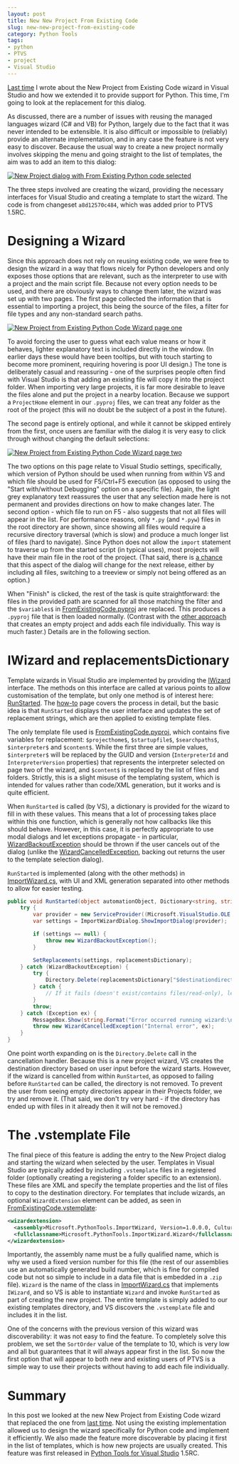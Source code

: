 ```yaml
---
layout: post
title: New New Project From Existing Code
slug: new-new-project-from-existing-code
category: Python Tools
tags:
- python
- PTVS
- project
- Visual Studio
---
```


[Last time](/blog/new-project-from-existing-code/) I wrote about the New Project from Existing Code wizard in Visual Studio and how we extended it to provide support for Python. This time, I'm going to look at the replacement for this dialog.

As discussed, there are a number of issues with reusing the managed languages wizard (C# and VB) for Python, largely due to the fact that it was never intended to be extensible. It is also difficult or impossible to (reliably) provide an alternate implementation, and in any case the feature is not very easy to discover. Because the usual way to create a new project normally involves skipping the menu and going straight to the list of templates, the aim was to add an item to this dialog:

[![New Project dialog with From Existing Python code selected](/assets/ip2_new_project-300x182.png)](/assets/ip2_new_project.png)

The three steps involved are creating the wizard, providing the necessary interfaces for Visual Studio and creating a template to start the wizard. The code is from changeset `a8d12570c484`, which was added prior to PTVS 1.5RC.

# Designing a Wizard

Since this approach does not rely on reusing existing code, we were free to design the wizard in a way that flows nicely for Python developers and only exposes those options that are relevant, such as the interpreter to use with a project and the main script file. Because not every option needs to be used, and there are obviously ways to change them later, the wizard was set up with two pages. The first page collected the information that is essential to importing a project, this being the source of the files, a filter for file types and any non-standard search paths.

[![New Project from Existing Python Code Wizard page one](/assets/ip2_wizard1-300x216.png)](/assets/ip2_wizard1.png)

To avoid forcing the user to guess what each value means or how it behaves, lighter explanatory text is included directly in the window. (In earlier days these would have been tooltips, but with touch starting to become more prominent, requiring hovering is poor UI design.) The tone is deliberately casual and reassuring - one of the surprises people often find with Visual Studio is that adding an existing file will copy it into the project folder. When importing very large projects, it is far more desirable to leave the files alone and put the project in a nearby location. Because we support a `ProjectHome` element in our `.pyproj` files, we can treat any folder as the root of the project (this will no doubt be the subject of a post in the future).

The second page is entirely optional, and while it cannot be skipped entirely from the first, once users are familiar with the dialog it is very easy to click through without changing the default selections:

[![New Project from Existing Python Code Wizard page two](/assets/ip2_wizard2-300x216.png)](/assets/ip2_wizard2.png)

The two options on this page relate to Visual Studio settings, specifically, which version of Python should be used when running from within VS and which file should be used for F5/Ctrl+F5 execution (as opposed to using the "Start with/without Debugging" option on a specific file). Again, the light grey explanatory text reassures the user that any selection made here is not permanent and provides directions on how to make changes later. The second option - which file to run on F5 - also suggests that not all files will appear in the list. For performance reasons, only `*.py` (and `*.pyw`) files in the root directory are shown, since showing all files would require a recursive directory traversal (which is slow) and produce a much longer list of files (hard to navigate). Since Python does not allow the `import` statement to traverse up from the started script (in typical uses), most projects will have their main file in the root of the project. (That said, there is [a chance](http://pytools.codeplex.com/workitem/891) that this aspect of the dialog will change for the next release, either by including all files, switching to a treeview or simply not being offered as an option.)

When "Finish" is clicked, the rest of the task is quite straightforward: the files in the provided path are scanned for all those matching the filter and the `$variables$` in [FromExistingCode.pyproj](https://github.com/zooba/zooba.github.io/tree/master/assets/ptvscode/FromExistingCode.pyproj) are replaced. This produces a `.pyproj` file that is then loaded normally. (Contrast with the [other approach](/blog/new-project-from-existing-code/) that creates an empty project and adds each file individually. This way is much faster.) Details are in the following section.

# IWizard and replacementsDictionary

Template wizards in Visual Studio are implemented by providing the [IWizard](http://msdn.microsoft.com/en-us/library/microsoft.visualstudio.templatewizard.iwizard.aspx) interface. The methods on this interface are called at various points to allow customisation of the template, but only one method is of interest here: [RunStarted](http://msdn.microsoft.com/en-us/library/microsoft.visualstudio.templatewizard.iwizard.runstarted.aspx). The [how-to](http://msdn.microsoft.com/en-us/library/ms185301.aspx) page covers the process in detail, but the basic idea is that `RunStarted` displays the user interface and updates the set of replacement strings, which are then applied to existing template files.

The only template file used is [FromExistingCode.pyproj](https://github.com/zooba/zooba.github.io/tree/master/assets/ptvscode/FromExistingCode.pyproj), which contains five variables for replacement: `$projecthome$`, `$startupfile$`, `$searchpaths$`, `$interpreter$` and `$content$`. While the first three are simple values, `$interpreter$` will be replaced by the GUID and version (`InterpreterId` and `InterpreterVersion` properties) that represents the interpreter selected on page two of the wizard, and `$content$` is replaced by the list of files and folders. Strictly, this is a slight misuse of the templating system, which is intended for values rather than code/XML generation, but it works and is quite efficient.

When `RunStarted` is called (by VS), a dictionary is provided for the wizard to fill in with these values. This means that a lot of processing takes place within this one function, which is generally not how callbacks like this should behave. However, in this case, it is perfectly appropriate to use modal dialogs and let exceptions propagate - in particular, [WizardBackoutException](http://msdn.microsoft.com/en-us/library/microsoft.visualstudio.templatewizard.wizardbackoutexception.aspx) should be thrown if the user cancels out of the dialog (unlike the [WizardCancelledException](http://msdn.microsoft.com/en-us/library/microsoft.visualstudio.templatewizard.wizardcancelledexception.aspx), backing out returns the user to the template selection dialog).

`RunStarted` is implemented (along with the other methods) in [ImportWizard.cs](https://github.com/zooba/zooba.github.io/tree/master/assets/ptvscode/ImportWizard.cs), with UI and XML generation separated into other methods to allow for easier testing.

```csharp
public void RunStarted(object automationObject, Dictionary<string, string=""> replacementsDictionary, WizardRunKind runKind, object[] customParams) {
    try {
        var provider = new ServiceProvider((Microsoft.VisualStudio.OLE.Interop.IServiceProvider)automationObject);
        var settings = ImportWizardDialog.ShowImportDialog(provider);

        if (settings == null) {
            throw new WizardBackoutException();
        }

        SetReplacements(settings, replacementsDictionary);
    } catch (WizardBackoutException) {
        try {
            Directory.Delete(replacementsDictionary["$destinationdirectory$"]);
        } catch {
            // If it fails (doesn't exist/contains files/read-only), let the directory stay.
        }
        throw;
    } catch (Exception ex) {
        MessageBox.Show(string.Format("Error occurred running wizard:\n\n{0}", ex));
        throw new WizardCancelledException("Internal error", ex);
    }
}
```

One point worth expanding on is the `Directory.Delete` call in the cancellation handler. Because this is a new project wizard, VS creates the destination directory based on user input before the wizard starts. However, if the wizard is cancelled from within `RunStarted`, as opposed to failing before `RunStarted` can be called, the directory is not removed. To prevent the user from seeing empty directories appear in their Projects folder, we try and remove it. (That said, we don't try very hard - if the directory has ended up with files in it already then it will not be removed.)

# The .vstemplate File

The final piece of this feature is adding the entry to the New Project dialog and starting the wizard when selected by the user. Templates in Visual Studio are typically added by including `.vstemplate` files in a registered folder (optionally creating a registering a folder specific to an extension). These files are XML and specify the template properties and the list of files to copy to the destination directory. For templates that include wizards, an optional `WizardExtension` element can be added, as seen in [FromExistingCode.vstemplate](https://github.com/zooba/zooba.github.io/tree/master/assets/ptvscode/FromExistingCode.vstemplate):

```xml
<wizardextension>
  <assembly>Microsoft.PythonTools.ImportWizard, Version=1.0.0.0, Culture=neutral, PublicKeyToken=b03f5f7f11d50a3a</assembly>
  <fullclassname>Microsoft.PythonTools.ImportWizard.Wizard</fullclassname>
</wizardextension>
```

Importantly, the assembly name must be a fully qualified name, which is why we used a fixed version number for this file (the rest of our assemblies use an automatically generated build number, which is fine for compiled code but not so simple to include in a data file that is embedded in a `.zip` file). `Wizard` is the name of the class in [ImportWizard.cs](https://github.com/zooba/zooba.github.io/tree/master/assets/ptvscode/ImportWizard.cs) that implements `IWizard`, and so VS is able to instantiate `Wizard` and invoke `RunStarted` as part of creating the new project. The entire template is simply added to our existing templates directory, and VS discovers the `.vstemplate` file and includes it in the list.

One of the concerns with the previous version of this wizard was discoverability: it was not easy to find the feature. To completely solve this problem, we set the `SortOrder` value of the template to 10, which is very low and all but guarantees that it will always appear first in the list. So now the first option that will appear to both new and existing users of PTVS is a simple way to use their projects without having to add each file individually.

# Summary

In this post we looked at the new New Project from Existing Code wizard that replaced the one from [last time](/blog/new-project-from-existing-code/). Not using the existing implementation allowed us to design the wizard specifically for Python code and implement it efficiently. We also made the feature more discoverable by placing it first in the list of templates, which is how new projects are usually created. This feature was first released in [Python Tools for Visual Studio](http://pytools.codeplex.com/) 1.5RC.
